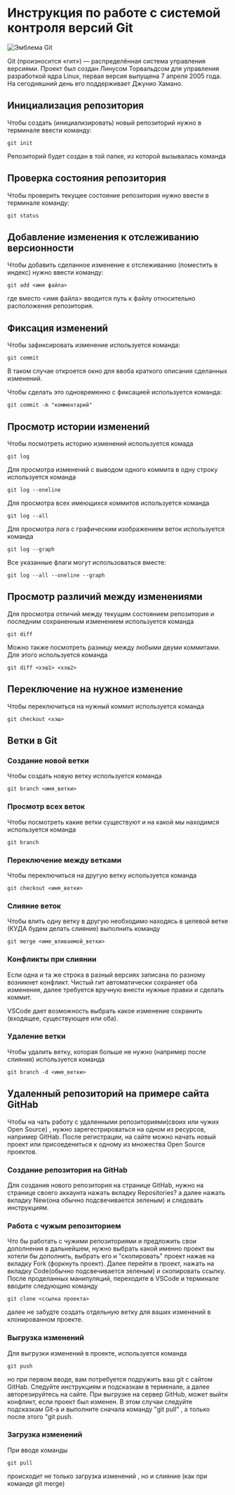 # **Инструкция по работе с системой контроля версий Git**

![Эмблема Git](git.jpg)

Git (произносится «гит») — распределённая система управления версиями. Проект был создан Линусом Торвальдсом для управления разработкой ядра Linux, первая версия выпущена 7 апреля 2005 года. На сегодняшний день его поддерживает Джунио Хамано.

## Инициализация репозитория

Чтобы создать (инициализировать) новый репозиторий нужно в терминале ввести команду:

    git init

Репозиторий будет создан в той папке, из которой вызывалась команда

## Проверка состояния репозитория

Чтобы проверить текущее состояние репозитория нужно ввести в терминале команду:

    git status

## Добавление изменения к отслеживанию версионности

Чтобы добавить сделанное изменение к отслеживанию (поместить в индекс) нужно ввести команду:

    git add <имя файла>

где вместо <имя файла> вводится путь к файлу относительно расположения репозитория.

## Фиксация изменений

Чтобы зафиксировать изменение используется команда:

    git commit

В таком случае откроется окно для ввоба краткого описания сделанных изменений.

Чтобы сделать это одновременно с фиксацией используется команда:

    git commit -m "комментарий"

## Просмотр истории изменений

Чтобы посмотреть историю изменений используется комада

    git log

Для просмотра изменений с выводом одного коммита в одну строку используется команда

    git log --oneline

Для просмотра всех имеющихся коммитов используется команда

    git log --all

Для просмотра лога с графическим изображением веток используется команда

    git log --graph

Все указанные флаги могут использоваться вместе:

    git log --all --oneline --graph

## Просмотр различий между изменениями

Для просмотра отличий между текущим состоянием репозитория и последним сохраненным изменением используется команда

    git diff

Можно также посмотреть разницу между любыми двуми коммитами. Для этого используется команда

    git diff <хэш1> <хэш2>

## Переключение на нужное изменение

Чтобы переключиться на нужный коммит используется команда

    git checkout <хэш>

## Ветки в Git

### Создание новой ветки

Чтобы создать новую ветку используется команда

    git branch <имя_ветки>

### Просмотр всех веток

Чтобы посмотреть какие ветки существуют и на какой мы находимся используется команда

    git branch

### Переключение между ветками

Чтобы переключиться на другую ветку используется команда

    git checkout <имя_ветки>

### Слияние веток

Чтобы влить одну ветку в другую необходимо находясь в целевой ветке (КУДА будем делать слияние) выполнить команду

    git merge <имя_вливаемой_ветки>

### Конфликты при слиянии

Если одна и та же строка в разный версиях записана по разному возникнет конфликт.
Чистый гит автоматически сохраняет оба изменения, далее требуется вручную внести нужные правки и сделать коммит.

VSСode дает возможность выбрать какое изменение сохранить (входящее, существующее или оба).

### Удаление ветки

Чтобы удалить ветку, которая больше не нужно (например после слияния) используется команда

    git branch -d <имя_ветки>

## Удаленный репозиторий на примере сайта GitHab

Чтобы на чать работу с удаленными репозиториями(своих или чужих Open Source) , нужно зарегестрироваться на одном из ресурсов, например GitHab. После регистрации, на сайте можно начать новый проект или присоедениться к одному из множества Open Source проектов. 

### Создание репозитория на GitHab

Для создания нового репозитория на странице GitHab, нужно на странице своего аккаунта нажать вкладку Repositories? а далее нажать вкладку New(она обычно подсвечивается зеленым) и следовать инструкциям.

### Работа с чужым репозиторием

Что бы работать с чужими репозиториями и предложить свои дополнения в дальнейшем, нужно выбрать какой именно проект вы хотели бы дополнить, выбрать  его и "скопировать" проект нажав на вкладку Fork (форкнуть проект). Далее перейти в проект, нажать на вкладку Code(обычно подсвечивается зеленым) и скопировать ссылку. После проделанных манипуляций, переходите в VSCode и терминале вводите следующию команду 

    git clone <ссылка проекта>

далее не забудте создать отдельную ветку для ваших изменений в клонированном проекте.

### Выгрузка изменений

Для выгрузки изменений в проекте, используется команда 

    git push

но при первом вводе, вам потребуется подружить ваш git c сайтом GitHab. Следуйте инструкциям и подсказкам в терменале, а далее авторезируйтесь на сайте. 
При выгрузке на сервер GitHub, может выйти конфликт, если проект был изменен. В этом случаи следуйте подсказкам Git-a и выполните сначала команду "git pull" , а только после этого "git push.

### Загрузка изменений 

При вводе команды 

    git pull

происходит не только  загрузка изменений , но и слияние (как при команде git merge)